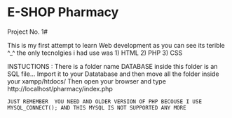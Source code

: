 # E-SHOP Pharmacy
Project No. 1#

This is my first attempt to learn Web development as you can see its terible ^_^ the only tecnolgies i had use was 
                                                      1) HTML
                                                      2) PHP 
                                                      3) CSS
                                                      
INSTUCTIONS : 
    There is a folder name DATABASE inside this folder is an SQL file...
    Import it to your Datatabase and then move all the folder  inside your xampp/htdocs/
    Then open your browser and type http://localhost/pharmacy/index.php
    
    
    JUST REMEMBER  YOU NEED AND OLDER VERSION OF PHP BECOUSE I USE MYSQL_CONNECT(); AND THIS MYSQL IS NOT SUPPORTED ANY MORE 
                                                      
